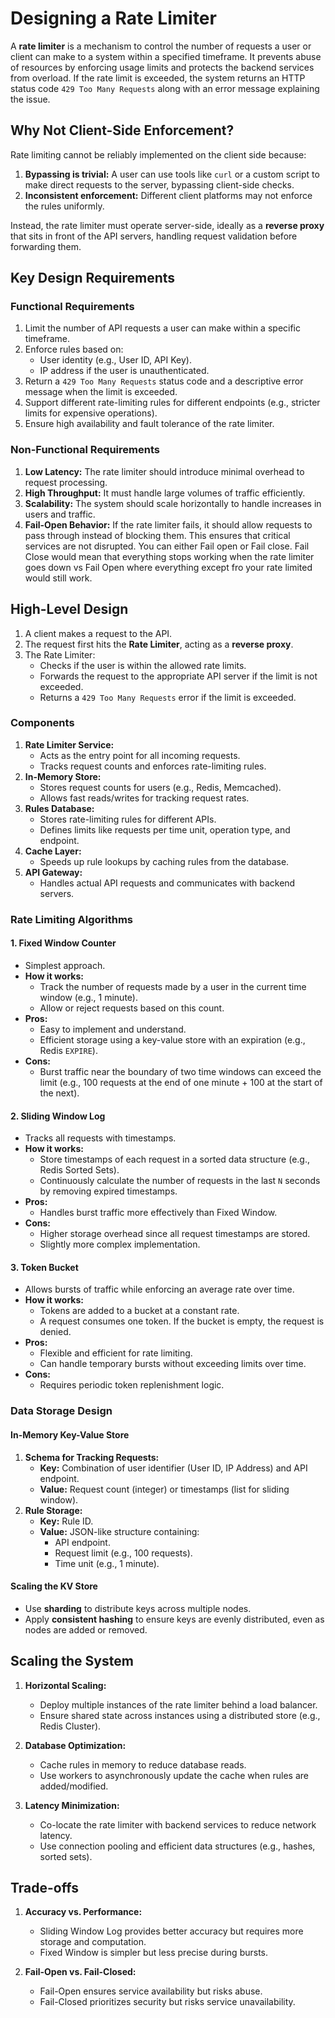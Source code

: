 # Designing a Rate Limiter

A **rate limiter** is a mechanism to control the number of requests a user or client can make to a system within a specified timeframe. It prevents abuse of resources by enforcing usage limits and protects the backend services from overload. If the rate limit is exceeded, the system returns an HTTP status code `429 Too Many Requests` along with an error message explaining the issue.

## Why Not Client-Side Enforcement?

Rate limiting cannot be reliably implemented on the client side because:

1. **Bypassing is trivial:** A user can use tools like `curl` or a custom script to make direct requests to the server, bypassing client-side checks.
2. **Inconsistent enforcement:** Different client platforms may not enforce the rules uniformly.

Instead, the rate limiter must operate server-side, ideally as a **reverse proxy** that sits in front of the API servers, handling request validation before forwarding them.

## Key Design Requirements

### Functional Requirements

1. Limit the number of API requests a user can make within a specific timeframe.
2. Enforce rules based on:
   - User identity (e.g., User ID, API Key).
   - IP address if the user is unauthenticated.
3. Return a `429 Too Many Requests` status code and a descriptive error message when the limit is exceeded.
4. Support different rate-limiting rules for different endpoints (e.g., stricter limits for expensive operations).
5. Ensure high availability and fault tolerance of the rate limiter.

### Non-Functional Requirements

1. **Low Latency:** The rate limiter should introduce minimal overhead to request processing.
2. **High Throughput:** It must handle large volumes of traffic efficiently.
3. **Scalability:** The system should scale horizontally to handle increases in users and traffic.
4. **Fail-Open Behavior:** If the rate limiter fails, it should allow requests to pass through instead of blocking them. This ensures that critical services are not disrupted. You can either Fail open or Fail close. Fail Close would mean that everything stops working when the rate limiter goes down vs Fail Open where everything except fro your rate limited would still work.

## High-Level Design

1. A client makes a request to the API.
2. The request first hits the **Rate Limiter**, acting as a **reverse proxy**.
3. The Rate Limiter:
   - Checks if the user is within the allowed rate limits.
   - Forwards the request to the appropriate API server if the limit is not exceeded.
   - Returns a `429 Too Many Requests` error if the limit is exceeded.

### Components

1. **Rate Limiter Service:**
   - Acts as the entry point for all incoming requests.
   - Tracks request counts and enforces rate-limiting rules.
2. **In-Memory Store:**
   - Stores request counts for users (e.g., Redis, Memcached).
   - Allows fast reads/writes for tracking request rates.
3. **Rules Database:**
   - Stores rate-limiting rules for different APIs.
   - Defines limits like requests per time unit, operation type, and endpoint.
4. **Cache Layer:**
   - Speeds up rule lookups by caching rules from the database.
5. **API Gateway:**
   - Handles actual API requests and communicates with backend servers.

### Rate Limiting Algorithms

#### 1. Fixed Window Counter

- Simplest approach.
- **How it works:**
  - Track the number of requests made by a user in the current time window (e.g., 1 minute).
  - Allow or reject requests based on this count.
- **Pros:**
  - Easy to implement and understand.
  - Efficient storage using a key-value store with an expiration (e.g., Redis `EXPIRE`).
- **Cons:**
  - Burst traffic near the boundary of two time windows can exceed the limit (e.g., 100 requests at the end of one minute + 100 at the start of the next).

#### 2. Sliding Window Log

- Tracks all requests with timestamps.
- **How it works:**
  - Store timestamps of each request in a sorted data structure (e.g., Redis Sorted Sets).
  - Continuously calculate the number of requests in the last `N` seconds by removing expired timestamps.
- **Pros:**
  - Handles burst traffic more effectively than Fixed Window.
- **Cons:**
  - Higher storage overhead since all request timestamps are stored.
  - Slightly more complex implementation.

#### 3. Token Bucket

- Allows bursts of traffic while enforcing an average rate over time.
- **How it works:**
  - Tokens are added to a bucket at a constant rate.
  - A request consumes one token. If the bucket is empty, the request is denied.
- **Pros:**
  - Flexible and efficient for rate limiting.
  - Can handle temporary bursts without exceeding limits over time.
- **Cons:**
  - Requires periodic token replenishment logic.

### Data Storage Design

#### In-Memory Key-Value Store

1. **Schema for Tracking Requests:**
   - **Key:** Combination of user identifier (User ID, IP Address) and API endpoint.
   - **Value:** Request count (integer) or timestamps (list for sliding window).
2. **Rule Storage:**
   - **Key:** Rule ID.
   - **Value:** JSON-like structure containing:
     - API endpoint.
     - Request limit (e.g., 100 requests).
     - Time unit (e.g., 1 minute).

#### Scaling the KV Store

- Use **sharding** to distribute keys across multiple nodes.
- Apply **consistent hashing** to ensure keys are evenly distributed, even as nodes are added or removed.

## Scaling the System

1. **Horizontal Scaling:**

   - Deploy multiple instances of the rate limiter behind a load balancer.
   - Ensure shared state across instances using a distributed store (e.g., Redis Cluster).

2. **Database Optimization:**

   - Cache rules in memory to reduce database reads.
   - Use workers to asynchronously update the cache when rules are added/modified.

3. **Latency Minimization:**
   - Co-locate the rate limiter with backend services to reduce network latency.
   - Use connection pooling and efficient data structures (e.g., hashes, sorted sets).

## Trade-offs

1. **Accuracy vs. Performance:**

   - Sliding Window Log provides better accuracy but requires more storage and computation.
   - Fixed Window is simpler but less precise during bursts.

2. **Fail-Open vs. Fail-Closed:**
   - Fail-Open ensures service availability but risks abuse.
   - Fail-Closed prioritizes security but risks service unavailability.

